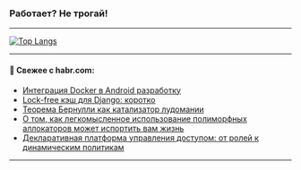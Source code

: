 ### Работает? Не трогай!

---
<!--
#### 🛠️ Technical stack:

![Java](https://img.shields.io/badge/Java-informational?logo=Oracle&style=flat&logoColor=white&color=FF4500)
![Kotlin](https://img.shields.io/badge/Kotlin-informational?logo=Kotlin&style=flat&logoColor=white&color=774D97)
![TS](https://img.shields.io/badge/TypeScript-informational?logo=typeScript&style=flat&logoColor=black&color=017acc)
![Python](https://img.shields.io/badge/Python-informational?logo=Python&style=flat&logoColor=black&color=ffdd54) <br>
![Spring](https://img.shields.io/badge/Spring-informational?logo=Spring&style=flat&logoColor=white&color=6DB33F) 
![SpringBoot](https://img.shields.io/badge/SpringBoot-informational?logo=SpringBoot&style=flat&logoColor=white&color=6DB33F)
![Nest](https://img.shields.io/badge/NestJS-informational?logo=NestJS&style=flat&logoColor=white&color=E0234E) 
![NodeJS](https://img.shields.io/badge/NodeJS-informational?logo=node.js&style=flat&logoColor=white&color=70A760)<br>
![PostgreSQL](https://img.shields.io/badge/PostgreSQL-informational?logo=PostgreSQL&style=flat&logoColor=white&color=DAA520)
![MongoDB](https://img.shields.io/badge/MongoDB-informational?logo=MongoDB&style=flat&logoColor=white&color=870000)
![Apache](https://img.shields.io/badge/Apache-informational?logo=apache&style=flat&logoColor=white&color=f74e28)

___ 
-->

<!--- #### 🛠️ : --->

[![Top Langs](https://github-readme-stats-82jvfl3w3-advtsettinggmailcoms-projects.vercel.app/api/top-langs/?username=zloylis&langs_count=10&hide_title=true&title_color=e6edf3&size_weight=0.5&count_weight=0.5&layout=compact&hide_progress=true&hide_border=true&theme=dracula)](https://github.com/zloylis)

<!---


####  :octocat:&nbsp;&nbsp; Статистика:

![GitHub stats](https://github-readme-stats-u2qms2cxw-advtsettinggmailcoms-projects.vercel.app/api?username=zloylis&show_icons=true&hide_border=true&theme=dracula&title_color=e6edf3&include_all_commits=true&count_private=true&hide_rank=false&hide_title=true&rank_icon=github)
-->
---

#### 💬 Свежее с habr.com:

<!-- BLOG-POST-LIST:START -->
- [Интеграция Docker в Android разработку](https://habr.com/ru/articles/875940/?utm_source=habrahabr&utm_medium=rss&utm_campaign=875940)
- [Lock-free кэш для Django: коротко](https://habr.com/ru/companies/otus/articles/875468/?utm_source=habrahabr&utm_medium=rss&utm_campaign=875468)
- [Теорема Бернулли как катализатор лудомании](https://habr.com/ru/companies/first/articles/875604/?utm_source=habrahabr&utm_medium=rss&utm_campaign=875604)
- [О том, как легкомысленное использование полиморфных аллокаторов может испортить вам жизнь](https://habr.com/ru/companies/pvs-studio/articles/875922/?utm_source=habrahabr&utm_medium=rss&utm_campaign=875922)
- [Декларативная платформа управления доступом: от ролей к динамическим политикам](https://habr.com/ru/companies/oleg-bunin/articles/875720/?utm_source=habrahabr&utm_medium=rss&utm_campaign=875720)
<!-- BLOG-POST-LIST:END -->

---
